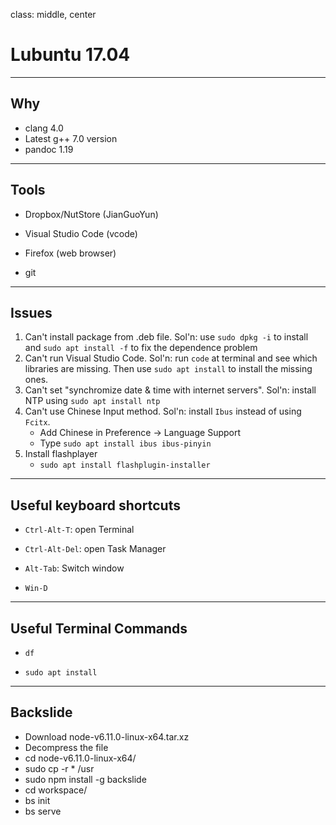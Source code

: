 class: middle, center

# Lubuntu 17.04

---

## Why

- clang 4.0
- Latest g++ 7.0 version
- pandoc 1.19

---

## Tools

- Dropbox/NutStore (JianGuoYun)

- Visual Studio Code (vcode)

- Firefox (web browser)

- git

---

## Issues

1. Can't install package from .deb file.
   Sol'n: use `sudo dpkg -i` to install and `sudo apt install -f` to fix the dependence problem
2. Can't run Visual Studio Code.
   Sol'n: run `code` at terminal and see which libraries are missing. Then use `sudo apt install` to install the missing ones.
3. Can't set "synchromize date & time with internet servers".
   Sol'n: install NTP using `sudo apt install ntp`
4. Can't use Chinese Input method.
   Sol'n: install `Ibus` instead of using `Fcitx`.
   - Add Chinese in Preference -> Language Support
   - Type `sudo apt install ibus ibus-pinyin`
5. Install flashplayer
    - `sudo apt install flashplugin-installer`

---

## Useful keyboard shortcuts

- `Ctrl-Alt-T`: open Terminal

- `Ctrl-Alt-Del`: open Task Manager

- `Alt-Tab`: Switch window

- `Win-D`

---

## Useful Terminal Commands

- `df`

- `sudo apt install`

---

## Backslide

- Download node-v6.11.0-linux-x64.tar.xz
- Decompress the file
- cd node-v6.11.0-linux-x64/
- sudo cp -r * /usr
- sudo npm install -g backslide
- cd workspace/
- bs init
- bs serve
